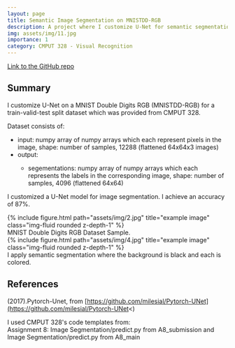 ```yaml
---
layout: page
title: Semantic Image Segmentation on MNISTDD-RGB
description: A project where I customize U-Net for semantic segmentation on double digit MNIST RGB.
img: assets/img/11.jpg
importance: 1
category: CMPUT 328 - Visual Recognition
---
```


[Link to the GitHub repo](https://github.com/Leen-Alzebdeh/YOLOv5-UNet-Double-MNIST/tree/main/Image%20Segmentation)

## Summary

I customize U-Net on a MNIST Double Digits RGB (MNISTDD-RGB) for a train-valid-test split dataset which was provided from CMPUT 328.

Dataset consists of:

<ul>
<li>input: numpy array of numpy arrays which each represent pixels in the image, shape: number of samples, 12288 (flattened 64x64x3 images)</li>
<li>output:</li>
<ul>
<li>segementations: numpy array of numpy arrays which each represents the labels in the corresponding image, shape: number of samples, 4096 (flattened 64x64)</li>
</ul></ul>

I customized a U-Net model for image segmentation. I achieve an accuracy of 87%.

<div class="row justify-content-sm-center">
    <div class="col-sm-8 mt-3 mt-md-0">
        {% include figure.html path="assets/img/2.jpg" title="example image" class="img-fluid rounded z-depth-1" %}
    </div>
</div>
<div class="caption">
    MNIST Double Digits RGB Dataset Sample.
</div>
<div class="row justify-content-md-center">
    <div class="col-sm-8 mt-3 mt-md-0">
        {% include figure.html path="assets/img/4.jpg" title="example image" class="img-fluid rounded z-depth-1" %}
    </div>
</div>
<div class="caption">
    I apply semantic segmentation where the background is black and each is colored.
</div>

## References

(2017).Pytorch-Unet, from [https://github.com/milesial/Pytorch-UNet](https://github.com/milesial/Pytorch-UNet<)<br>

I used CMPUT 328's code templates from: <br>
Assignment 8: Image Segmentation/predict.py from A8_submission and Image Segmentation/predict.py from A8_main
